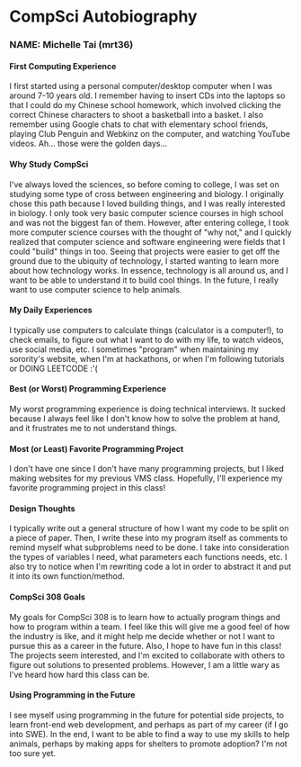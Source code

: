 # CompSci Autobiography
### NAME: Michelle Tai (mrt36)


#### First Computing Experience
I first started using a personal computer/desktop computer when I was around 7-10 years old. I remember having 
to insert CDs into the laptops so that I could do my Chinese school homework, which involved clicking the correct
Chinese characters to shoot a basketball into a basket. I also remember using Google chats to chat with elementary 
school friends, playing Club Penguin and Webkinz on the computer, and watching YouTube videos. Ah... those were 
the golden days...


#### Why Study CompSci
I've always loved the sciences, so before coming to college, I was set on studying some type of cross between 
engineering and biology. I originally chose this path because I loved building things, and I was really interested
in biology. I only took very basic computer science courses in high school and was not the biggest fan of them. 
However, after entering college, I took more computer science courses with the thought of "why not," and I quickly 
realized that computer science and software engineering were fields that I could "build" things in too. Seeing that 
projects were easier to get off the ground due to the ubiquity of technology, I started wanting to learn more about
how technology works. In essence, technology is all around us, and I want to be able to understand it to build cool 
things. In the future, I really want to use computer science to help animals. 

#### My Daily Experiences
I typically use computers to calculate things (calculator is a computer!), to check emails, to figure out what I want to
do with my life, to watch videos, use social media, etc. I sometimes "program" when maintaining my sorority's 
website, when I'm at hackathons, or when I'm following tutorials or DOING LEETCODE :'(

#### Best (or Worst) Programming Experience
My worst programming experience is doing technical interviews. It sucked because I always feel like I don't know how to 
solve the problem at hand, and it frustrates me to not understand things. 

#### Most (or Least) Favorite Programming Project
I don't have one since I don't have many programming projects, but I liked making websites for my previous VMS class. 
Hopefully, I'll experience my favorite programming project in this class!

#### Design Thoughts
I typically write out a general structure of how I want my code to be split on a piece of paper. Then, I write these 
into my program itself as comments to remind myself what subproblems need to be done. I take into consideration the types
of variables I need, what parameters each functions needs, etc. I also try to notice when I'm rewriting code a lot in
order to abstract it and put it into its own function/method. 

#### CompSci 308 Goals
My goals for CompSci 308 is to learn how to actually program things and how to program within a team. I feel like this 
will give me a good feel of how the industry is like, and it might help me decide whether or not I want to pursue
this as a career in the future. Also, I hope to have fun in this class! The projects seem interested, and I'm excited to
collaborate with others to figure out solutions to presented problems. However, I am a little wary as I've heard how hard
this class can be. 

#### Using Programming in the Future
I see myself using programming in the future for potential side projects, to learn front-end web development, and perhaps as
part of my career (if I go into SWE). In the end, I want to be able to find a way to use my skills to help animals, perhaps
by making apps for shelters to promote adoption? I'm not too sure yet. 
